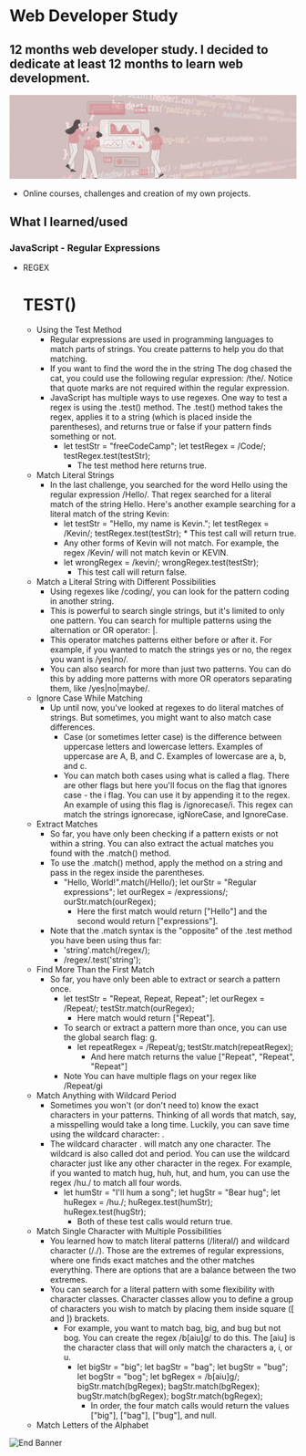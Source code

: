 # Web Developer Study
## 12 months web developer study. I decided to dedicate at least 12 months to learn web development.

![Begin Banner](/Documentation/top-1200x350.gif)

* Online courses, challenges and creation of my own projects.

## What I learned/used 
### JavaScript - Regular Expressions 
* REGEX
    # TEST()
    * Using the Test Method
        * Regular expressions are used in programming languages to match parts of strings. You create patterns to help you do that matching.
        * If you want to find the word the in the string The dog chased the cat, you could use the following regular expression: /the/. Notice that quote marks are not required within the regular expression.
        * JavaScript has multiple ways to use regexes. One way to test a regex is using the .test() method. The .test() method takes the regex, applies it to a string (which is placed inside the parentheses), and returns true or false if your pattern finds something or not.
            * let testStr = "freeCodeCamp";
            let testRegex = /Code/;
            testRegex.test(testStr);
                * The test method here returns true.
    * Match Literal Strings
        * In the last challenge, you searched for the word Hello using the regular expression /Hello/. That regex searched for a literal match of the string Hello. Here's another example searching for a literal match of the string Kevin:
            * let testStr = "Hello, my name is Kevin.";
              let testRegex = /Kevin/;
              testRegex.test(testStr);
                    * This test call will return true.
            * Any other forms of Kevin will not match. For example, the regex /Kevin/ will not match kevin or KEVIN.
            * let wrongRegex = /kevin/;
              wrongRegex.test(testStr);
                * This test call will return false.
    * Match a Literal String with Different Possibilities
        * Using regexes like /coding/, you can look for the pattern coding in another string.
        * This is powerful to search single strings, but it's limited to only one pattern. You can search for multiple patterns using the alternation or OR operator: |.
        * This operator matches patterns either before or after it. For example, if you wanted to match the strings yes or no, the regex you want is /yes|no/.
        * You can also search for more than just two patterns. You can do this by adding more patterns with more OR operators separating them, like /yes|no|maybe/.
    * Ignore Case While Matching
        * Up until now, you've looked at regexes to do literal matches of strings. But sometimes, you might want to also match case differences.
            * Case (or sometimes letter case) is the difference between uppercase letters and lowercase letters. Examples of uppercase are A, B, and C. Examples of lowercase are a, b, and c.
            * You can match both cases using what is called a flag. There are other flags but here you'll focus on the flag that ignores case - the i flag. You can use it by appending it to the regex. An example of using this flag is /ignorecase/i. This regex can match the strings ignorecase, igNoreCase, and IgnoreCase.
    * Extract Matches
        * So far, you have only been checking if a pattern exists or not within a string. You can also extract the actual matches you found with the .match() method.
        * To use the .match() method, apply the method on a string and pass in the regex inside the parentheses.
            * "Hello, World!".match(/Hello/);
              let ourStr = "Regular expressions";
              let ourRegex = /expressions/;
              ourStr.match(ourRegex);
                * Here the first match would return ["Hello"] and the second would return ["expressions"].
        * Note that the .match syntax is the "opposite" of the .test method you have been using thus far:
            * 'string'.match(/regex/);
            * /regex/.test('string');
    * Find More Than the First Match
        * So far, you have only been able to extract or search a pattern once.
            * let testStr = "Repeat, Repeat, Repeat";
              let ourRegex = /Repeat/;
              testStr.match(ourRegex);
                * Here match would return ["Repeat"].
            * To search or extract a pattern more than once, you can use the global search flag: g.
                * let repeatRegex = /Repeat/g;
                  testStr.match(repeatRegex);
                    * And here match returns the value ["Repeat", "Repeat", "Repeat"]
            * Note You can have multiple flags on your regex like /Repeat/gi
    * Match Anything with Wildcard Period
        * Sometimes you won't (or don't need to) know the exact characters in your patterns. Thinking of all words that match, say, a misspelling would take a long time. Luckily, you can save time using the wildcard character: .
        * The wildcard character . will match any one character. The wildcard is also called dot and period. You can use the wildcard character just like any other character in the regex. For example, if you wanted to match hug, huh, hut, and hum, you can use the regex /hu./ to match all four words.
            * let humStr = "I'll hum a song";
              let hugStr = "Bear hug";
              let huRegex = /hu./;
              huRegex.test(humStr);
              huRegex.test(hugStr);
                * Both of these test calls would return true.
    * Match Single Character with Multiple Possibilities
        * You learned how to match literal patterns (/literal/) and wildcard character (/./). Those are the extremes of regular expressions, where one finds exact matches and the other matches everything. There are options that are a balance between the two extremes.
        * You can search for a literal pattern with some flexibility with character classes. Character classes allow you to define a group of characters you wish to match by placing them inside square ([ and ]) brackets.
            *  For example, you want to match bag, big, and bug but not bog. You can create the regex /b[aiu]g/ to do this. The [aiu] is the character class that will only match the characters a, i, or u.
                * let bigStr = "big";
                  let bagStr = "bag";
                  let bugStr = "bug";
                  let bogStr = "bog";
                  let bgRegex = /b[aiu]g/;
                  bigStr.match(bgRegex);
                  bagStr.match(bgRegex);
                  bugStr.match(bgRegex);
                  bogStr.match(bgRegex);
                    * In order, the four match calls would return the values ["big"], ["bag"], ["bug"], and null.
    * Match Letters of the Alphabet


![End Banner](/Documentation/botton-1200x350.gif)